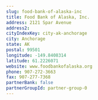 ```yaml
---
slug: food-bank-of-alaska-inc
title: Food Bank of Alaska, Inc.
address: 2121 Spar Avenue
address2: 
cityIndexKey: city-ak-anchorage
city: Anchorage
state: AK
postal: 99501
longitude: -149.8408314
latitude: 61.2226071
website: www.foodbankofalaska.org
phone: 907-272-3663
fax: 907-277-7368
partnerBank: false
partnerGroupId: partner-group-0
---
```

